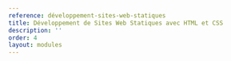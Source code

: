```yaml
---
reference: développement-sites-web-statiques
title: Développement de Sites Web Statiques avec HTML et CSS
description: ''
order: 4
layout: modules
---
```

